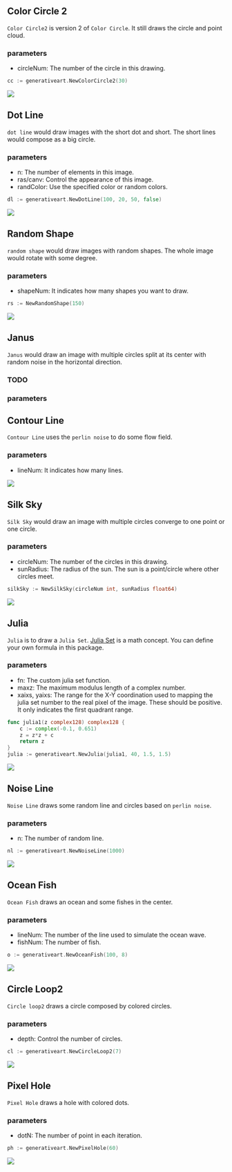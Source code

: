 ## Color Circle 2

`Color Circle2` is version 2 of `Color Circle`. It still draws the circle and point cloud.

### parameters

- circleNum: The number of the circle in this drawing.

```go
cc := generativeart.NewColorCircle2(30)
```

![](../images/colorcircle2.png)

## Dot Line

`dot line` would draw images with the short dot and short. The short lines would compose as a big circle.

### parameters

- n: The number of elements in this image.
- ras/canv: Control the appearance of this image.
- randColor: Use the specified color or random colors.

```go
dl := generativeart.NewDotLine(100, 20, 50, false)
```

![](../images/dotline.png)

## Random Shape

`random shape` would draw images with random shapes. The whole image would rotate with some degree.

### parameters

- shapeNum: It indicates how many shapes you want to draw.

```go
rs := NewRandomShape(150)
```

![](../images/randomshape.png)

## Janus

`Janus` would draw an image with multiple circles split at its center with random noise in the horizontal direction.

### TODO

### parameters

## Contour Line

`Contour Line` uses the `perlin noise` to do some flow field.

### parameters

- lineNum: It indicates how many lines.

![](../images/contourline.png)
## Silk Sky

`Silk Sky` would draw an image with multiple circles converge to one point or one circle. 

### parameters

- circleNum: The number of the circles in this drawing.
- sunRadius: The radius of the sun. The sun is a point/circle where other circles meet.

```go
silkSky := NewSilkSky(circleNum int, sunRadius float64)
```

![](../images/silksky.png)

## Julia

`Julia` is to draw a `Julia Set`. [Julia Set](https://en.wikipedia.org/wiki/Julia_set) is a math concept. You can define your own formula in this package.

### parameters

- fn: The custom julia set function.
- maxz: The maximum modulus length of a complex number.
- xaixs, yaixs: The range for the X-Y coordination used to mapping the julia set number to the real pixel of the image. These should be positive. It only indicates the first quadrant range.

```go
func julia1(z complex128) complex128 {
	c := complex(-0.1, 0.651)
	z = z*z + c
	return z
}
julia := generativeart.NewJulia(julia1, 40, 1.5, 1.5)
```

![](../images/julia.png)

## Noise Line

`Noise Line` draws some random line and circles based on `perlin noise`.

### parameters

- n: The number of random line.

```go
nl := generativeart.NewNoiseLine(1000)
```

![](../images/noiseline.png)

## Ocean Fish

`Ocean Fish` draws an ocean and some fishes in the center.

### parameters

- lineNum: The number of the line used to simulate the ocean wave.
- fishNum: The number of fish.

```go
o := generativeart.NewOceanFish(100, 8)
```

![](../images/oceanfish.png)

## Circle Loop2

`Circle loop2` draws a circle composed by colored circles.

### parameters

- depth: Control the number of circles.

```go
cl := generativeart.NewCircleLoop2(7)
```

![](../images/colorloop2.png)

## Pixel Hole

`Pixel Hole` draws a hole with colored dots.

### parameters

- dotN: The number of point in each iteration.

```go
ph := generativeart.NewPixelHole(60)
```

![](../images/pixelhole.png)